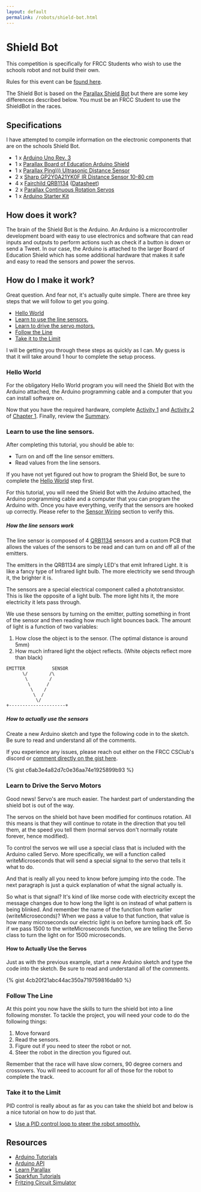```yaml
---
layout: default
permalink: /robots/shield-bot.html
---
```


# Shield Bot

This competition is specifically for FRCC Students who wish to use the schools robot and not build their own.

Rules for this event can be [found here](/rules/student-line-follower.html).

The Shield Bot is based on the [Parallax Shield Bot](https://www.parallax.com/product/130-35000) but there are some key differences described below.  You must be an FRCC Student to use the ShieldBot in the races.

## Specifications

I have attempted to compile information on the electronic components that are on the schools Shield Bot.

* 1 x [Arduino Uno Rev. 3](https://store.arduino.cc/usa/arduino-uno-rev3)
* 1 x [Parallax Board of Education Arduino Shield](https://www.parallax.com/product/35000)
* 1 x [Parallax Ping))) Ultrasonic Distance Sensor](https://www.parallax.com/product/28015)
* 2 x [Sharp GP2Y0A21YK0F IR Distance Sensor 10-80 cm](https://www.parallax.com/product/28995)
* 4 x [Fairchild QRB1134](https://www.digikey.com/product-detail/en/on-semiconductor/QRB1134/QRB1134-ND/187533) ([Datasheet](http://users.ece.utexas.edu/~valvano/Datasheets/QRB1134.pdf))
* 2 x [Parallax Continuous Rotation Servos](https://www.parallax.com/product/900-00008)
* 1 x [Arduino Starter Kit](https://store.arduino.cc/usa/arduino-starter-kit)

## How does it work?

The brain of the Shield Bot is the Arduino.  An Arduino is a microcontroller development board with easy to use electronics and software that can read inputs and outputs to perform actions such as check if a button is down or send a Tweet.  In our case, the Arduino is attached to the larger Board of Education Shield which has some additional hardware that makes it safe and easy to read the sensors and power the servos.

## How do I make it work?

Great question.  And fear not, it's actually quite simple.  There are three key steps that we will follow to get you going.

* [Hello World](#hello-world)
* [Learn to use the line sensors.](#learn-to-use-the-line-sensors)
* [Learn to drive the servo motors.](#learn-to-drive-the-servo-motors)
* [Follow the Line](#follow-the-line)
* [Take it to the Limit](#take-it-to-the-limit)

I will be getting you through these steps as quickly as I can.  My guess is that it will take around 1 hour to complete the setup process.

### Hello World

For the obligatory Hello World program you will need the Shield Bot with the Arduino attached, the Arduino programming cable and a computer that you can install software on.

Now that you have the required hardware, complete [Activity 1](https://learn.parallax.com/tutorials/robot/shield-bot/robotics-board-education-shield-arduino/chapter-1-your-shield-bots-21) and [Activity 2](https://learn.parallax.com/tutorials/robot/shield-bot/robotics-board-education-shield-arduino/chapter-1-your-shield-bots-18) of [Chapter 1](https://learn.parallax.com/tutorials/robot/shield-bot/robotics-board-education-shield-arduino/chapter-1-your-shield-bots-19).  Finally, review the [Summary](https://learn.parallax.com/tutorials/robot/shield-bot/robotics-board-education-shield-arduino/chapter-1-your-shield-bots-4).

### Learn to use the line sensors.

After completing this tutorial, you should be able to:

* Turn on and off the line sensor emitters.
* Read values from the line sensors.

If you have not yet figured out how to program the Shield Bot, be sure to complete the [Hello World](#hello-world) step first.

For this tutorial, you will need the Shield Bot with the Arduino attached, the Arduino programming cable and a computer that you can program the Arduino with.  Once you have everything, verify that the sensors are hooked up correctly.  Please refer to the [Sensor Wiring](#sensor-wiring) section to verify this.

##### How the line sensors work

The line sensor is composed of 4 [QRB1134](https://www.digikey.com/product-detail/en/on-semiconductor/QRB1134/QRB1134-ND/187533) sensors and a custom PCB that allows the values of the sensors to be read and can turn on and off all of the emitters.

The emitters in the QRB1134 are simply LED's that emit Infrared Light.  It is like a fancy type of Infrared light bulb.  The more electricity we send through it, the brighter it is.

The sensors are a special electrical component called a phototransistor.  This is like the opposite of a light bulb.  The more light hits it, the more electricity it lets pass through.

We use these sensors by turning on the emitter, putting something in front of the sensor and then reading how much light bounces back.  The amount of light is a function of two variables:

1. How close the object is to the sensor. (The optimal distance is around 5mm)
2. How much infrared light the object reflects.  (White objects reflect more than black)

```
EMITTER          SENSOR
      \/        /\
       \        /
        \      /
         \    /
          \  /
           \/
+---------------------+
```

##### How to actually use the sensors

Create a new Arduino sketch and type the following code in to the sketch.  Be sure to read and understand all of the comments.

If you experience any issues, please reach out either on the FRCC CSClub's discord or [comment directly on the gist here](https://gist.github.com/IkonOne/c6ab3e4a82d7c0e36aa74e1925899b93).

{% gist c6ab3e4a82d7c0e36aa74e1925899b93 %}

### Learn to Drive the Servo Motors

Good news!  Servo's are much easier.  The hardest part of understanding the shield bot is out of the way.

The servos on the shield bot have been modified for continuos rotation.  All this means is that they will continue to rotate in the direction that you tell them, at the speed you tell them (normal servos don't normally rotate forever, hence modified).

To control the servos we will use a special class that is included with the Arduino called Servo.  More specifically, we will a function called writeMicroseconds that will send a special signal to the servo that tells it what to do.

And that is really all you need to know before jumping into the code.  The next paragraph is just a quick explanation of what the signal actually is.

So what is that signal?  It's kind of like morse code with electricity except the message changes due to how long the light is on instead of what pattern is being blinked.  And remember the name of the function from earlier (writeMicroseconds)? When we pass a value to that function, that value is how many microseconds our electric light is on before turning back off.  So if we pass 1500 to the writeMicroseconds function, we are telling the Servo class to turn the light on for 1500 microseconds.

#### How to Actually Use the Servos

Just as with the previous example, start a new Arduino sketch and type the code into the sketch.  Be sure to read and understand all of the comments.

{% gist 4cb20f21abc44ac350a719759816da80 %}

### Follow The Line

At this point you now have the skills to turn the shield bot into a line following monster.  To tackle the project, you will need your code to do the following things:

1. Move forward
2. Read the sensors.
3. Figure out if you need to steer the robot or not.
4. Steer the robot in the direction you figured out.

Remember that the race will have slow corners, 90 degree corners and crossovers.  You will need to account for all of those for the robot to complete the track.

### Take it to the Limit

PID control is really about as far as you can take the shield bot and below is a nice tutorial on how to do just that.

* [Use a PID control loop to steer the robot smoothly.](https://create.arduino.cc/projecthub/mjrobot/line-follower-robot-pid-control-android-setup-e5113a)

## Resources

* [Arduino Tutorials](https://www.arduino.cc/en/Tutorial/HomePage)
* [Arduino API](https://www.arduino.cc/reference/en/)
* [Learn Parallax](https://learn.parallax.com/)
* [Sparkfun Tutorials](https://learn.sparkfun.com/tutorials)
* [Fritzing Circuit Simulator](http://fritzing.org/home/)